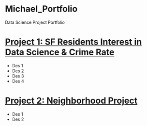 # Michael_Portfolio
Data Science Project Portfolio

# [Project 1: SF Residents Interest in Data Science & Crime Rate](https://github.com/MichaelLin1/SF-Project/blob/master/San%20Fran%20Project.ipynb)
* Des 1
* Des 2
* Des 3
* Des 4

# [Project 2: Neighborhood Project](https://github.com/MichaelLin1/Neighborhoods-Project/blob/master/Neighborhoods%20Project.ipynb)
* Des 1
* Des 2
